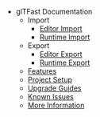 * glTFast Documentation
    * Import
        * [Editor Import](ImportEditor.md)
        * [Runtime Import](ImportRuntime.md)
    * Export
        * [Editor Export](ExportEditor.md)
        * [Runtime Export](ExportRuntime.md)
    * [Features](features.md)
    * [Project Setup](ProjectSetup.md)
    * [Upgrade Guides](UpgradeGuides.md)
    * [Known Issues](KnownIssues.md)
    * [More Information](MoreInfo.md)
